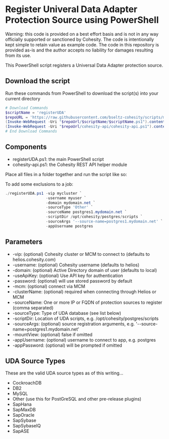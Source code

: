 # Register Univeral Data Adapter Protection Source using PowerShell

Warning: this code is provided on a best effort basis and is not in any way officially supported or sanctioned by Cohesity. The code is intentionally kept simple to retain value as example code. The code in this repository is provided as-is and the author accepts no liability for damages resulting from its use.

This PowerShell script registers a Universal Data Adapter protection source.

## Download the script

Run these commands from PowerShell to download the script(s) into your current directory

```powershell
# Download Commands
$scriptName = 'registerUDA'
$repoURL = 'https://raw.githubusercontent.com/bseltz-cohesity/scripts/master/powershell'
(Invoke-WebRequest -Uri "$repoUrl/$scriptName/$scriptName.ps1").content | Out-File "$scriptName.ps1"; (Get-Content "$scriptName.ps1") | Set-Content "$scriptName.ps1"
(Invoke-WebRequest -Uri "$repoUrl/cohesity-api/cohesity-api.ps1").content | Out-File cohesity-api.ps1; (Get-Content cohesity-api.ps1) | Set-Content cohesity-api.ps1
# End Download Commands
```

## Components

* registerUDA.ps1: the main PowerShell script
* cohesity-api.ps1: the Cohesity REST API helper module

Place all files in a folder together and run the script like so:

To add some exclusions to a job:

```powershell
./registerUDA.ps1 -vip mycluster `
                  -username myuser `
                  -domain mydomain.net `
                  -sourceType 'Other' `
                  -sourceName postgres1.mydomain.net `
                  -scriptDir /opt/cohesity/postgres/scripts `
                  -sourceArgs '--source-name=postgres1.mydomain.net' `
                  -appUsername postgres
```

## Parameters

* -vip: (optional) Cohesity cluster or MCM to connect to (defaults to helios.cohesity.com)
* -username: (optional) Cohesity username (defaults to helios)
* -domain: (optional) Active Directory domain of user (defaults to local)
* -useApiKey: (optional) Use API key for authentication
* -password: (optional) will use stored password by default
* -mcm: (optional) connect via MCM
* -clusterName: (optional) required when connecting through Helios or MCM
* -sourceName: One or more IP or FQDN of protection sources to register (comma separated)
* -sourceType: Type of UDA database (see list below)
* -scriptDir: Location of UDA scripts, e.g. /opt/cohesity/postgres/scripts
* -sourceArgs: (optional) source registration arguments, e.g. '--source-name=postgres1.mydomain.net'
* -mountView: (optional) false if omitted
* -appUsername: (optional) username to connect to app, e.g. postgres
* -appPassword: (optional) will be prompted if omitted

## UDA Source Types

These are the valid UDA source types as of this writing...

* CockroachDB
* DB2
* MySQL
* Other (use this for PostGreSQL and other pre-release plugins)
* SapHana
* SapMaxDB
* SapOracle
* SapSybase
* SapSybaseIQ
* SapASE

